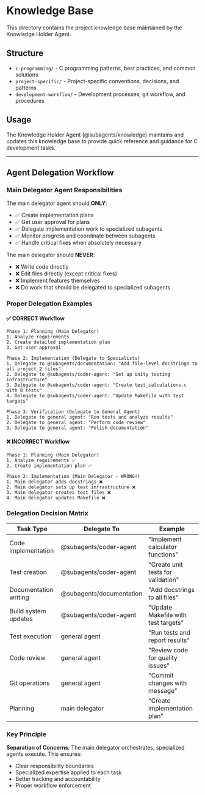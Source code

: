 # Knowledge Base

This directory contains the project knowledge base maintained by the Knowledge Holder Agent.

## Structure

- `c-programming/` - C programming patterns, best practices, and common solutions
- `project-specific/` - Project-specific conventions, decisions, and patterns
- `development-workflow/` - Development processes, git workflow, and procedures

## Usage

The Knowledge Holder Agent (@subagents/knowledge) maintains and updates this knowledge base to provide quick reference and guidance for C development tasks.

---

## Agent Delegation Workflow

### Main Delegator Agent Responsibilities

The main delegator agent should **ONLY**:
- ✅ Create implementation plans
- ✅ Get user approval for plans
- ✅ Delegate implementation work to specialized subagents
- ✅ Monitor progress and coordinate between subagents
- ✅ Handle critical fixes when absolutely necessary

The main delegator should **NEVER**:
- ❌ Write code directly
- ❌ Edit files directly (except critical fixes)
- ❌ Implement features themselves
- ❌ Do work that should be delegated to specialized subagents

### Proper Delegation Examples

#### ✅ CORRECT Workflow
```
Phase 1: Planning (Main Delegator)
1. Analyze requirements
2. Create detailed implementation plan
3. Get user approval

Phase 2: Implementation (Delegate to Specialists)
1. Delegate to @subagents/documentation: "Add file-level docstrings to all project_2 files"
2. Delegate to @subagents/coder-agent: "Set up Unity testing infrastructure"
3. Delegate to @subagents/coder-agent: "Create test_calculations.c with 8 tests"
4. Delegate to @subagents/coder-agent: "Update Makefile with test targets"

Phase 3: Verification (Delegate to General Agent)
1. Delegate to general agent: "Run tests and analyze results"
2. Delegate to general agent: "Perform code review"
3. Delegate to general agent: "Polish documentation"
```

#### ❌ INCORRECT Workflow
```
Phase 1: Planning (Main Delegator)
1. Analyze requirements ✅
2. Create implementation plan ✅

Phase 2: Implementation (Main Delegator - WRONG!)
1. Main delegator adds docstrings ❌
2. Main delegator sets up test infrastructure ❌
3. Main delegator creates test files ❌
4. Main delegator updates Makefile ❌
```

### Delegation Decision Matrix

| Task Type | Delegate To | Example |
|-----------|-------------|---------|
| Code implementation | @subagents/coder-agent | "Implement calculator functions" |
| Test creation | @subagents/coder-agent | "Create unit tests for validation" |
| Documentation writing | @subagents/documentation | "Add docstrings to all files" |
| Build system updates | @subagents/coder-agent | "Update Makefile with test targets" |
| Test execution | general agent | "Run tests and report results" |
| Code review | general agent | "Review code for quality issues" |
| Git operations | general agent | "Commit changes with message" |
| Planning | main delegator | "Create implementation plan" |

### Key Principle

**Separation of Concerns**: The main delegator orchestrates, specialized agents execute. This ensures:
- Clear responsibility boundaries
- Specialized expertise applied to each task
- Better tracking and accountability
- Proper workflow enforcement